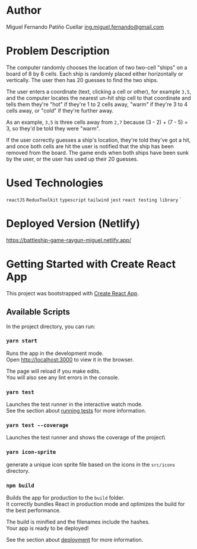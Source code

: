 # Author

Miguel Fernando Patiño Cuellar
ing.miguel.fernando@gmail.com

# Problem Description

The computer randomly chooses the location of two two-cell "ships" on a board of 8 by 8 cells. Each ship is randomly placed either horizontally or vertically. The user then has 20 guesses to find the two ships.

The user enters a coordinate (text, clicking a cell or other), for example `3,5`, and the computer locates the nearest un-hit ship cell to that coordinate and tells them they're "hot" if they're 1 to 2 cells away, "warm" if they're 3 to 4 cells away, or "cold" if they're further away.

As an example, `3,5` is three cells away from `2,7` because (3 - 2) + (7 - 5) = 3, so they'd be told they were "warm".

If the user correctly guesses a ship's location, they're told they've got a hit, and once both cells are hit the user is notified that the ship has been removed from the board. The game ends when both ships have been sunk by the user, or the user has used up their 20 guesses.

# Used Technologies

`reactJS` `ReduxToolkit` `typescript` `tailwind` `jest` `react testing library` `

# Deployed Version (Netlify)

https://battleship-game-raygun-miguel.netlify.app/

# Getting Started with Create React App

This project was bootstrapped with [Create React App](https://github.com/facebook/create-react-app).

## Available Scripts

In the project directory, you can run:

### `yarn start`

Runs the app in the development mode.\
Open [http://localhost:3000](http://localhost:3000) to view it in the browser.

The page will reload if you make edits.\
You will also see any lint errors in the console.

### `yarn test`

Launches the test runner in the interactive watch mode.\
See the section about [running tests](https://facebook.github.io/create-react-app/docs/running-tests) for more information.

### `yarn test --coverage`

Launches the test runner and shows the coverage of the project\

### `yarn icon-sprite`

generate a unique icon sprite file based on the icons in the `src/icons` directory.

### `npm build`

Builds the app for production to the `build` folder.\
It correctly bundles React in production mode and optimizes the build for the best performance.

The build is minified and the filenames include the hashes.\
Your app is ready to be deployed!

See the section about [deployment](https://facebook.github.io/create-react-app/docs/deployment) for more information.
